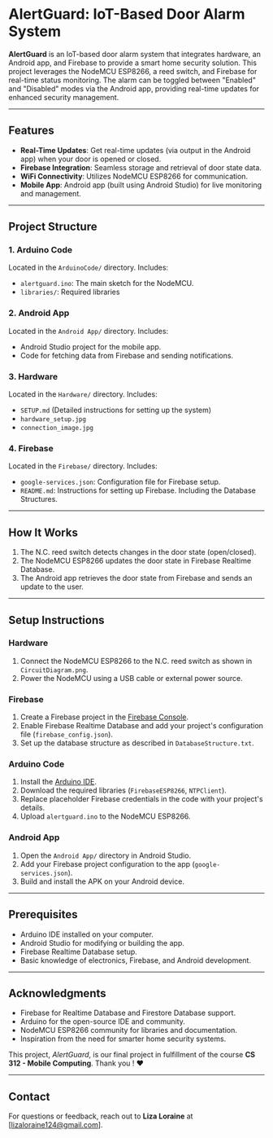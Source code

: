 # AlertGuard: IoT-Based Door Alarm System

**AlertGuard** is an IoT-based door alarm system that integrates hardware, an Android app, and Firebase to provide a smart home security solution. This project leverages the NodeMCU ESP8266, a reed switch, and Firebase for real-time status monitoring. The alarm can be toggled between "Enabled" and "Disabled" modes via the Android app, providing real-time updates for enhanced security management.

---

## **Features**
- **Real-Time Updates**: Get real-time updates (via output in the Android app) when your door is opened or closed.
- **Firebase Integration**: Seamless storage and retrieval of door state data.
- **WiFi Connectivity**: Utilizes NodeMCU ESP8266 for communication.
- **Mobile App**: Android app (built using Android Studio) for live monitoring and management.

---

## **Project Structure**
### 1. **Arduino Code**
Located in the `ArduinoCode/` directory. Includes:
- `alertguard.ino`: The main sketch for the NodeMCU.
- `libraries/`: Required libraries

### 2. **Android App**
Located in the `Android App/` directory. Includes:
- Android Studio project for the mobile app.
- Code for fetching data from Firebase and sending notifications.

### 3. **Hardware**
Located in the `Hardware/` directory. Includes:
- `SETUP.md` (Detailed instructions for setting up the system)
- `hardware_setup.jpg`
- `connection_image.jpg`

### 4. **Firebase**
Located in the `Firebase/` directory. Includes:
- `google-services.json`: Configuration file for Firebase setup.
- `README.md`: Instructions for setting up Firebase. Including the Database Structures.

---

## **How It Works**
1. The N.C. reed switch detects changes in the door state (open/closed).
2. The NodeMCU ESP8266 updates the door state in Firebase Realtime Database.
3. The Android app retrieves the door state from Firebase and sends an update to the user.

---

## **Setup Instructions**

### **Hardware**
1. Connect the NodeMCU ESP8266 to the N.C. reed switch as shown in `CircuitDiagram.png`.
2. Power the NodeMCU using a USB cable or external power source.

### **Firebase**
1. Create a Firebase project in the [Firebase Console](https://console.firebase.google.com/).
2. Enable Firebase Realtime Database and add your project's configuration file (`firebase_config.json`).
3. Set up the database structure as described in `DatabaseStructure.txt`.

### **Arduino Code**
1. Install the [Arduino IDE](https://www.arduino.cc/en/software).
2. Download the required libraries (`FirebaseESP8266`, `NTPClient`).
3. Replace placeholder Firebase credentials in the code with your project's details.
4. Upload `alertguard.ino` to the NodeMCU ESP8266.

### **Android App**
1. Open the `Android App/` directory in Android Studio.
2. Add your Firebase project configuration to the app (`google-services.json`).
3. Build and install the APK on your Android device.

---

## **Prerequisites**
- Arduino IDE installed on your computer.
- Android Studio for modifying or building the app.
- Firebase Realtime Database setup.
- Basic knowledge of electronics, Firebase, and Android development.

---

## **Acknowledgments**
- Firebase for Realtime Database and Firestore Database support.
- Arduino for the open-source IDE and community.
- NodeMCU ESP8266 community for libraries and documentation.
- Inspiration from the need for smarter home security systems.

This project, *AlertGuard*, is our final project in fulfillment of the course **CS 312 - Mobile Computing**.
Thank you ! ❤️

---

## **Contact**
For questions or feedback, reach out to **Liza Loraine** at [lizaloraine124@gmail.com].
